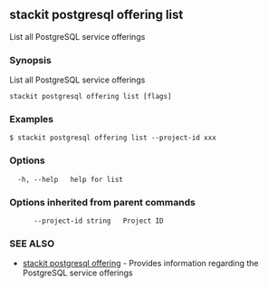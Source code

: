 ## stackit postgresql offering list

List all PostgreSQL service offerings

### Synopsis

List all PostgreSQL service offerings

```
stackit postgresql offering list [flags]
```

### Examples

```
$ stackit postgresql offering list --project-id xxx
```

### Options

```
  -h, --help   help for list
```

### Options inherited from parent commands

```
      --project-id string   Project ID
```

### SEE ALSO

* [stackit postgresql offering](./stackit_postgresql_offering.md)	 - Provides information regarding the PostgreSQL service offerings

